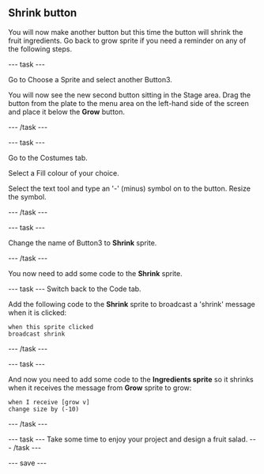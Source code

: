 ## Shrink button

You will now make another button but this time the button will shrink the fruit ingredients. Go back to grow sprite if you need a reminder on any of the following steps.

--- task ---

Go to Choose a Sprite and select another Button3.

You will now see the new second button sitting in the Stage area. Drag the button from the plate to the menu area on the left-hand side of the screen and place it below the **Grow**  button.

--- /task ---

--- task ---

Go to the Costumes tab. 

Select a Fill colour of your choice. 

Select the text tool and type an '-' (minus) symbol on to the button. Resize the symbol.

--- /task ---

--- task ---

Change the name of Button3 to **Shrink** sprite.

--- /task ---

You now need to add some code to the **Shrink** sprite.

--- task ---
Switch back to the Code tab. 

Add the following code to the **Shrink** sprite to broadcast a 'shrink' message when it is clicked:

```blocks3
when this sprite clicked
broadcast shrink
```
--- /task ---

--- task ---

And now you need to add some code to the **Ingredients sprite** so it shrinks when it receives the message from **Grow** sprite to grow:

```blocks3
when I receive [grow v]
change size by (-10)
```
--- /task ---

--- task ---
Take some time to enjoy your project and design a fruit salad. 
--- /task ---

--- save ---







 




 





